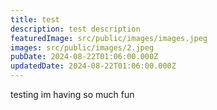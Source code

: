```yaml
---
title: test
description: test description
featuredImage: src/public/images/images.jpeg
images: src/public/images/2.jpeg
pubDate: 2024-08-22T01:06:00.000Z
updatedDate: 2024-08-22T01:06:00.000Z
---
```

testing im having so much fun
